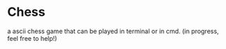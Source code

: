 # Chess
a ascii chess game that can be played in terminal or in cmd. (in progress, feel free to help!)
